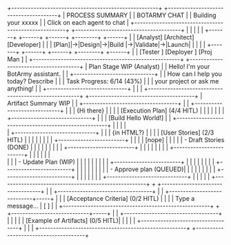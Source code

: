 +-----------------------------------------------------+ +--------------------------------------+
| PROCESS SUMMARY                                     | | BOTARMY CHAT                         |
| Building your xxxxx                                 | | Click on each agent to chat          |
+-----------------------------------------------------+ +--------------------------------------+
|                                                     | |                                      |
| +-------+  +------+  +------+  +--------+  +------+ | | [Analyst]  [Architect] [Developer]   |
| | [Plan]|->|Design|->|Build |->|Validate|->|Launch| | |                                      |
| +-------+  +------+  +------+  +--------+  +------+ | | [Tester ]  [Deployer ] [Proj Man ]   |
+-----------------------------------------------------+ +--------------------------------------+
| Plan Stage WIP (Analyst)                            | | Hello! I'm your BotArmy assistant.   |
| +-----------------------------+                     | | How can I help you today?  Describe  |
| | Task Progress: 6/14 (43%)   |                     | | your project or ask me anything!     |
| +-----------------------------+                     | |                                      |
+-----------------------------------------------------+ +--------------------------------------+
| Artifact Summary WIP                                | | +----------------------------------+ |
| +-----------------------------+                     | | |  {Hi there}                      | |
| | [Execution Plan] (4/4 HITL) |                     | | |                                  | |
| +-----------------------------+                     | | |             [Build Hello World!] | |
+-----------------------------------------------------+ | |                                  | |  
| +-----------------------------+                     | | |   {in HTML?}                     | |
| | [User Stories] (2/3 HITL)   |                     | | |                                  | |
| | +------------------------+  |                     | | |                         [nope]   | |
| | | - Draft Stories (DONE) |  |                     | | |                                  | |
| | +------------------------+  |                     | | |                                  | |
| | +------------------------+  |                     | | |                                  | |  
| | | - Update Plan (WIP)    |  |                     | | |                                  | |
| | +------------------------+  |                     | | |                                  | |
| | +------------------------+  |                     | | |                                  | |
| | | - Approve plan (QUEUED)|  |                     | | |                                  | |
| | +------------------------+  |                     | | |                                  | |
| +-----------------------------+                     | | |                                  | |
+-----------------------------------------------------+ + +----------------------------------+ |
| +----------------------------------+                | | +----------------------------+-----+ |
| | [Acceptance Criteria] (0/2 HITL) |                | | | Type a message...          | [ ] | |
+-----------------------------------------------------+ + +----------------------------+-----+ |
| +----------------------------------+                | |                                      |
| | [Example of Artifacts] (0/5 HITL)|                | |                                      |
| +----------------------------------+                | |                                      |
+-----------------------------------------------------+ +--------------------------------------+
